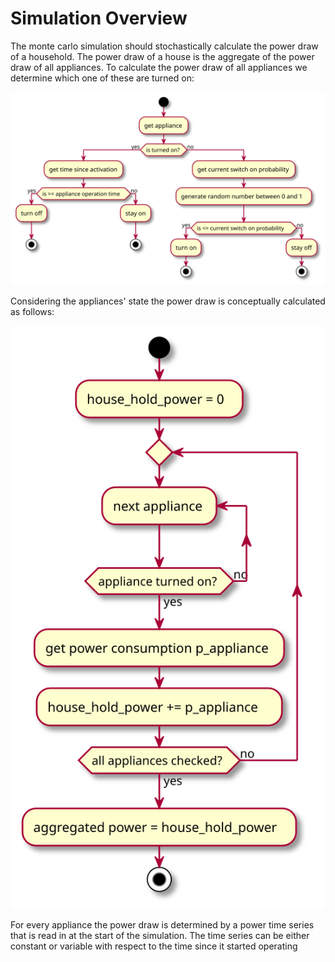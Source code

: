 # Simulation Overview

The monte carlo simulation should stochastically calculate the power draw of a household.
The power draw of a house is the aggregate of the power draw of all appliances.
To calculate the power draw of all appliances we determine which one of these are turned on:

![Appliance State](../images/uml/appliance_state.svg)

Considering the appliances' state the power draw is conceptually calculated as follows:

![Household Power Calculation](../images/uml/power_calculation.svg)

For every appliance the power draw is determined by a power time series that is read in at the start of the simulation.
The time series can be either constant or variable with respect to the time since it started operating

